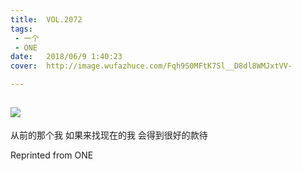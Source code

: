 ```yaml
---
title:	VOL.2072
tags:
 - 一个
 - ONE
date:	2018/06/9 1:40:23
cover:	http://image.wufazhuce.com/Fqh9S0MFtK7Sl__D8dl8WMJxtVV-

---
```

![](http://image.wufazhuce.com/Fqh9S0MFtK7Sl__D8dl8WMJxtVV-)
---

从前的那个我 如果来找现在的我 会得到很好的款待
 
Reprinted from ONE
